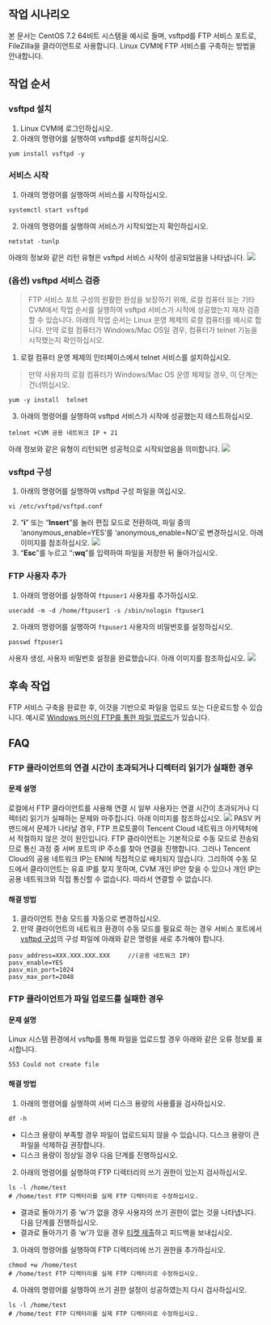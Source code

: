 ## 작업 시나리오
본 문서는 CentOS 7.2 64비트 시스템을 예시로 들며, vsftpd를 FTP 서비스 포트로, FileZilla을 클라이언트로 사용합니다. Linux CVM에 FTP 서비스를 구축하는 방법을 안내합니다.

## 작업 순서
### vsftpd 설치
1. Linux CVM에 로그인하십시오.
2. 아래의 명령어를 실행하여 vsftpd를 설치하십시오.
``` 
yum install vsftpd -y
```

### 서비스 시작
1. 아래의 명령어를 실행하여 서비스를 시작하십시오.
```
systemctl start vsftpd
```
2. 아래의 명령어를 실행하여 서비스가 시작되었는지 확인하십시오.
```
netstat -tunlp
```
아래의 정보와 같은 리턴 유형은 vsftpd 서비스 시작이 성공되었음을 나타냅니다.
![](http://mc.qcloudimg.com/static/img/6cc74de5689106ce763be98bfe7f5d24/image.png)

### (옵션) vsftpd 서비스 검증
> FTP 서비스 포트 구성의 원활한 완성을 보장하기 위해, 로컬 컴퓨터 또는 기타 CVM에서 작업 순서를 실행하여 vsftpd 서비스가 시작에 성공했는지 재차 검증할 수 있습니다. 아래의 작업 순서는 Linux 운영 체제의 로컬 컴퓨터를 예시로 합니다. 만약 로컬 컴퓨터가 Windows/Mac OS일 경우, 컴퓨터가 telnet 기능을 시작했는지 확인하십시오.
>
1. 로컬 컴퓨터 운영 체제의 인터페이스에서 telnet 서비스를 설치하십시오.
> 만약 사용자의 로컬 컴퓨터가 Windows/Mac OS 운영 체제일 경우, 이 단계는 건너뛰십시오.
>
```
yum -y install  telnet
```
3. 아래의 명령어를 실행하여 vsftpd 서비스가 시작에 성공했는지 테스트하십시오.
```
telnet +CVM 공용 네트워크 IP + 21
```
아래 정보와 같은 유형이 리턴되면 성공적으로 시작되었음을 의미합니다.
![](https://main.qcloudimg.com/raw/47ad66d7be133b6d69d60c3e5b719dbd.png)

<span id = "jump">  </span>

### vsftpd 구성
1. 아래의 명령어를 실행하여 vsftpd 구성 파일을 여십시오.
```
vi /etc/vsftpd/vsftpd.conf
```
2. “**i**” 또는 “**Insert**”를 눌러 편집 모드로 전환하여, 파일 중의 ‘anonymous_enable=YES’를 ‘anonymous_enable=NO’로 변경하십시오. 아래 이미지를 참조하십시오.
![](http://mc.qcloudimg.com/static/img/4e7770981eae42e7b16a2a5a7866a6a6/image.png)
3. “**Esc**”를 누르고 “**:wq**”를 입력하여 파일을 저장한 뒤 돌아가십시오.

### FTP 사용자 추가
1. 아래의 명령어를 실행하여 `ftpuser1` 사용자를 추가하십시오.
``` 
useradd -m -d /home/ftpuser1 -s /sbin/nologin ftpuser1
```
2. 아래의 명령어를 실행하여 `ftpuser1` 사용자의 비밀번호를 설정하십시오.
```
passwd ftpuser1
```
사용자 생성, 사용자 비밀번호 설정을 완료했습니다. 아래 이미지를 참조하십시오.
![](https://main.qcloudimg.com/raw/eec9ba9d188bf8b82a846fed73e02b52.png)

## 후속 작업
FTP 서비스 구축을 완료한 후, 이것을 기반으로 파일을 업로드 또는 다운로드할 수 있습니다. 예시로 [Windows 머신의 FTP를 통한 파일 업로드](https://intl.cloud.tencent.com/document/product/213/2132)가 있습니다.

## FAQ
### FTP 클라이언트의 연결 시간이 초과되거나 디렉터리 읽기가 실패한 경우
#### 문제 설명
로컬에서 FTP 클라이언트를 사용해 연결 시 일부 사용자는 연결 시간이 초과되거나 디렉터리 읽기가 실패하는 문제와 마주칩니다. 아래 이미지를 참조하십시오.
![](http://mc.qcloudimg.com/static/img/eb7beaf8c5a6e683257e94dd754e3f25/image.jpg)
PASV 커맨드에서 문제가 나타날 경우, FTP 프로토콜이 Tencent Cloud 네트워크 아키텍처에서 적절하지 않은 것이 원인입니다. FTP 클라이언트는 기본적으로 수동 모드로 전송되므로 통신 과정 중 서버 포트의 IP 주소를 찾아 연결을 진행합니다. 그러나 Tencent Cloud의 공용 네트워크 IP는 ENI에 직접적으로 배치되지 않습니다. 그리하여 수동 모드에서 클라이언트는 유효 IP를 찾지 못하며, CVM 개인 IP만 찾을 수 있으나 개인 IP는 공용 네트워크와 직접 통신할 수 없습니다. 따라서 연결할 수 없습니다.

#### 해결 방법
1. 클라이언트 전송 모드를 자동으로 변경하십시오.
2. 만약 클라이언트의 네트워크 환경이 수동 모드를 필요로 하는 경우 서비스 포트에서 [vsftpd 구성](#jump)의 구성 파일에 아래와 같은 명령을 새로 추가해야 합니다.
```
pasv_address=XXX.XXX.XXX.XXX     //(공용 네트워크 IP)
pasv_enable=YES
pasv_min_port=1024
pasv_max_port=2048
```

### FTP 클라이언트가 파일 업로드를 실패한 경우
#### 문제 설명

Linux 시스템 환경에서 vsftp를 통해 파일을 업로드할 경우 아래와 같은 오류 정보를 표시합니다.
```
553 Could not create file
```

#### 해결 방법
1. 아래의 명령어를 실행하여 서버 디스크 용량의 사용률을 검사하십시오.
```
df -h
```
 - 디스크 용량이 부족할 경우 파일이 업로드되지 않을 수 있습니다. 디스크 용량이 큰 파일을 삭제하길 권장합니다.
 - 디스크 용량이 정상일 경우 다음 단계를 진행하십시오.
2. 아래의 명령어를 실행하여 FTP 디렉터리의 쓰기 권한이 있는지 검사하십시오.
```
ls -l /home/test      
# /home/test FTP 디렉터리를 실제 FTP 디렉터리로 수정하십시오.
```
 - 결과로 돌아가기 중 ‘w’가 없을 경우 사용자의 쓰기 권한이 없는 것을 나타냅니다. 다음 단계를 진행하십시오.
 - 결과로 돌아가기 중 ‘w’가 있을 경우 [티켓 제출](https://console.cloud.tencent.com/workorder/category)하고 피드백을 보내십시오.
3. 아래의 명령어를 실행하여 FTP 디렉터리에 쓰기 권한을 추가하십시오.
```
chmod +w /home/test 
# /home/test FTP 디렉터리를 실제 FTP 디렉터리로 수정하십시오.
```
4. 아래의 명령어를 실행하여 쓰기 권한 설정이 성공하였는지 다시 검사하십시오.
```
ls -l /home/test   
# /home/test FTP 디렉터리를 실제 FTP 디렉터리로 수정하십시오.
``` 




